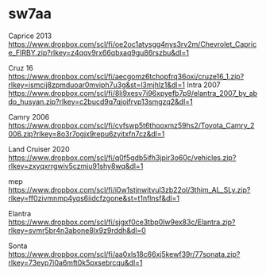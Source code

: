 # sw7aa
Caprice 2013
https://www.dropbox.com/scl/fi/oe2oc1atvsgg4nys3rv2m/Chevrolet_Caprice_FIRBY.zip?rlkey=z4qqv9rx66qbxaq9gu86rszbu&dl=1

Cruz 16
https://www.dropbox.com/scl/fi/aecgomz6tchopfrq36oxi/cruze16_1.zip?rlkey=ismcij8zpmduoar0mviph7u3g&st=l3mjhlz1&dl=1
Intra 2007
https://www.dropbox.com/scl/fi/8li9xesv7i96xpyefb7p9/elantra_2007_by_abdo_husyan.zip?rlkey=c2bucd9q7qjoifrvp13smgzq2&dl=1

Camry 2006 
https://www.dropbox.com/scl/fi/cvfswp5t6thooxmz59hs2/Toyota_Camry_2006.zip?rlkey=8o3r7ogjx9repu6zyitxfn7cz&dl=1


Land Cruiser 2020
https://www.dropbox.com/scl/fi/q0f5gdb5ifh3jpir3o60c/vehicles.zip?rlkey=zxyqxrrgwiv5czmju91shy8wq&dl=1

mep https://www.dropbox.com/scl/fi/i0w1stjnwitvul3zb22ol/3thim_AL_SLy.zip?rlkey=ff0zivmnmp4yqs6iidcfzgone&st=t1nflnsf&dl=1

Elantra https://www.dropbox.com/scl/fi/sjgxf0ce3tbp0lw9ex83c/Elantra.zip?rlkey=svmr5br4n3abone8lx9z9rddh&dl=0

Sonta 
https://www.dropbox.com/scl/fi/aa0xls18c66xj5kewf39r/77sonata.zip?rlkey=73eyp7i0a6mft0k5pxsebrcqu&dl=1
